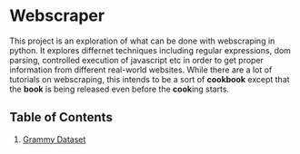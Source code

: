 # Webscraper

This project is an exploration of what can be done with webscraping in python.
It explores differnet techniques including regular expressions, dom parsing, controlled execution of javascript etc in order to get proper information from different real-world websites.
While there are a lot of tutorials on webscraping, this intends to be a sort of __cookbook__ except that the __book__ is being released even before the <b>cook</b>ing starts.

## Table of Contents

1. [Grammy Dataset](./grammy_dataset/)
